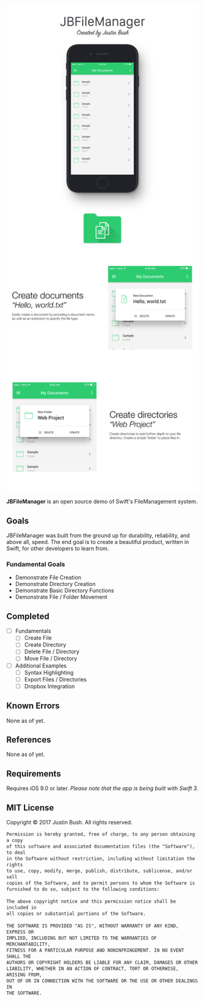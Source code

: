 <img src="Cover.png" width="860" />

<b>JBFileManager</b> is an open source demo of Swift's FileManagement system.

## Goals
JBFileManager was built from the ground up for durability, reliability, and above all, speed. The end goal is to create a beautiful product, written in Swift, for other developers to learn from.

### Fundamental Goals
- Demonstrate File Creation
- Demonstrate Directory Creation
- Demonstrate Basic Directory Functions
- Demonstrate File / Folder Movement

## Completed
- [ ] Fundamentals
    - [ ] Create File
    - [ ] Create Directory
    - [ ] Delete File / Directory
    - [ ] Move File / Directory
- [ ] Additional Examples
    - [ ] Syntax Highlighting
    - [ ] Export Files / Directories
    - [ ] Dropbox Integration

## Known Errors
None as of yet.

## References
None as of yet.

## Requirements
Requires iOS 9.0 or later.
<i>Please note that the app is being built with Swift 3.</i>

## MIT License

Copyright © 2017 Justin Bush. All rights reserved.

```
Permission is hereby granted, free of charge, to any person obtaining a copy
of this software and associated documentation files (the "Software"), to deal
in the Software without restriction, including without limitation the rights
to use, copy, modify, merge, publish, distribute, sublicense, and/or sell
copies of the Software, and to permit persons to whom the Software is
furnished to do so, subject to the following conditions:

The above copyright notice and this permission notice shall be included in
all copies or substantial portions of the Software.

THE SOFTWARE IS PROVIDED "AS IS", WITHOUT WARRANTY OF ANY KIND, EXPRESS OR
IMPLIED, INCLUDING BUT NOT LIMITED TO THE WARRANTIES OF MERCHANTABILITY,
FITNESS FOR A PARTICULAR PURPOSE AND NONINFRINGEMENT. IN NO EVENT SHALL THE
AUTHORS OR COPYRIGHT HOLDERS BE LIABLE FOR ANY CLAIM, DAMAGES OR OTHER
LIABILITY, WHETHER IN AN ACTION OF CONTRACT, TORT OR OTHERWISE, ARISING FROM,
OUT OF OR IN CONNECTION WITH THE SOFTWARE OR THE USE OR OTHER DEALINGS IN
THE SOFTWARE.
```
